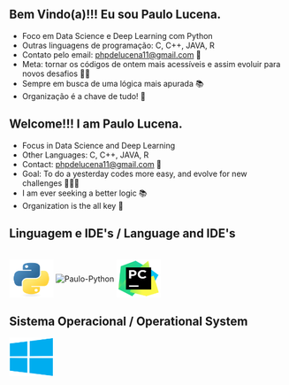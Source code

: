 ## Bem Vindo(a)!!! Eu sou Paulo Lucena.

- Foco em Data Science e Deep Learning com Python
- Outras linguagens de programação: C, C++, JAVA, R
- Contato pelo email: phpdelucena11@gmail.com 📩
- Meta: tornar os códigos de ontem mais acessíveis e assim evoluir para novos desafios 🧑‍💻
- Sempre em busca de uma lógica mais apurada 📚
- Organização é a chave de tudo! 🔑 

## Welcome!!! I am Paulo Lucena.

- Focus in Data Science and Deep Learning
- Other Languages: C, C++, JAVA, R
- Contact: phpdelucena11@gmail.com 📩
- Goal: To do a yesterday codes more easy, and evolve for new challenges 🧑🏽‍💻
- I am ever seeking a better logic 📚
- Organization is the all key 🔑

## Linguagem e IDE's / Language and IDE's

<div style="display: inline_block"><br>
  <img align="center" alt="Paulo-Python" height="70" width="80" src="https://raw.githubusercontent.com/devicons/devicon/master/icons/python/python-original.svg">
  <img align="center" alt="Paulo-Python" height="70" width="80" src="https://cdn.jsdelivr.net/gh/devicons/devicon/icons/vscode/vscode-original.svg" /> <img 
  <img align="center" alt="Renato-Git" height="70" width="80" src="https://raw.githubusercontent.com/devicons/devicon/master/icons/pycharm/pycharm-original.svg">
</div>

## Sistema Operacional / Operational System
<img align="center" alt="Paulo-Git" height="70" width="80" src="https://raw.githubusercontent.com/devicons/devicon/master/icons/windows8/windows8-original.svg">
